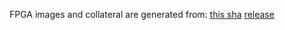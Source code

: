 FPGA images and collateral are generated from:
[this sha](https://github.com/oxidecomputer/quartz/commit/0cf5b6cffba5bbf70db9b50b7301831e7697e8fb)
[release](https://api.github.com/repos/oxidecomputer/quartz/releases/220433638)
